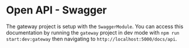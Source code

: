 # Open API - Swagger

The gateway project is setup with the `SwaggerModule`.  You can access this documentation by running the `gateway` project in dev mode with `npm run start:dev:gateway` then navigating to `http://localhost:5000/docs/api`.


